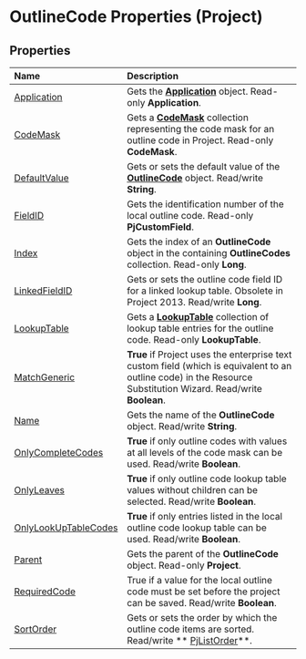 
# OutlineCode Properties (Project)

## Properties



|**Name**|**Description**|
|:-----|:-----|
| [Application](99a570ec-c14c-3140-3777-22ec0958a6eb.md)|Gets the  **[Application](8eb91712-7784-a102-38c0-19bb056c27e9.md)** object. Read-only **Application**.|
| [CodeMask](82f6f4df-b69a-62e4-546d-3600a51a28a3.md)|Gets a  **[CodeMask](4d0a22f4-fee9-8f4b-a0c0-7bc817ad3f6a.md)** collection representing the code mask for an outline code in Project. Read-only **CodeMask**.|
| [DefaultValue](8b62d945-d98c-923c-2829-e50e51cd45b6.md)|Gets or sets the default value of the  **[OutlineCode](8f75bdd3-ed5b-ed0f-9c3c-85af3a21580c.md)** object. Read/write **String**.|
| [FieldID](eea0a697-08f9-c4f5-358a-6b90bd08271e.md)|Gets the identification number of the local outline code. Read-only  **PjCustomField**.|
| [Index](9069edd7-fc0a-57a0-4f00-64e295780d3f.md)|Gets the index of an  **OutlineCode** object in the containing **OutlineCodes** collection. Read-only **Long**.|
| [LinkedFieldID](310202bc-6db7-11b8-d380-af26ef12ad11.md)|Gets or sets the outline code field ID for a linked lookup table. Obsolete in Project 2013. Read/write  **Long**.|
| [LookupTable](04eedfab-2aff-5836-ec02-5f3a41ab3e77.md)|Gets a  **[LookupTable](d1740b7a-ae86-19de-16ff-b4ffb8454bf1.md)** collection of lookup table entries for the outline code. Read-only **LookupTable**.|
| [MatchGeneric](5c724bc3-0d2c-8fdc-1f5e-4b62a7d3f761.md)| **True** if Project uses the enterprise text custom field (which is equivalent to an outline code) in the Resource Substitution Wizard. Read/write **Boolean**.|
| [Name](b4814e58-2efd-18aa-4018-eb883fc64afa.md)|Gets the name of the  **OutlineCode** object. Read/write **String**.|
| [OnlyCompleteCodes](eb0b8dc2-2cb8-a86b-2711-fa4c6f215971.md)| **True** if only outline codes with values at all levels of the code mask can be used. Read/write **Boolean**.|
| [OnlyLeaves](cc477127-c784-fdea-53b1-7399d18d6b8b.md)| **True** if only outline code lookup table values without children can be selected. Read/write **Boolean**.|
| [OnlyLookUpTableCodes](172aeac5-98ed-9599-e9d3-cc0afde6b940.md)| **True** if only entries listed in the local outline code lookup table can be used. Read/write **Boolean**.|
| [Parent](fd9ff0b9-3f51-65c3-88cc-5a0bb9378c20.md)|Gets the parent of the  **OutlineCode** object. Read-only **Project**.|
| [RequiredCode](39ecd7fd-20d9-c849-c0ef-923dcbe38e4b.md)|True if a value for the local outline code must be set before the project can be saved. Read/write  **Boolean**.|
| [SortOrder](5b6014e3-6787-9b32-0446-04415c2f8c87.md)|Gets or sets the order by which the outline code items are sorted. Read/write  ** [PjListOrder](925b0e86-5f77-995c-18a9-96786f46bfcd.md)**.|

